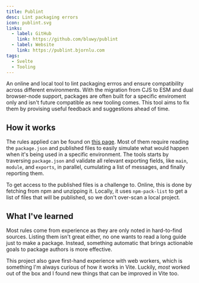 ```yaml
---
title: Publint
desc: Lint packaging errors
icon: publint.svg
links:
  - label: GitHub
    link: https://github.com/bluwy/publint
  - label: Website
    link: https://publint.bjornlu.com
tags:
  - Svelte
  - Tooling
---
```


An online and local tool to lint packaging errros and ensure compatibility across different environments. <!-- endexcerpt --> With the migration from CJS to ESM and dual browser-node support, packages are often built for a specific enviroment only and isn't future compatible as new tooling comes. This tool aims to fix them by provising useful feedback and suggestions ahead of time.

## How it works

The rules applied can be found on [this page](https://publint.bjornlu.com/rules). Most of them require reading the `package.json` and published files to easily simulate what would happen when it's being used in a specific environment. The tools starts by traversing `package.json` and validate all relevant exporting fields, like `main`, `module`, and `exports`, in parallel, cumulating a list of messages, and finally reporting them.

To get access to the published files is a challenge to. Online, this is done by fetching from npm and unzipping it. Locally, it uses `npm-pack-list` to get a list of files that will be published, so we don't over-scan a local project.

## What I've learned

Most rules come from experience as they are only noted in hard-to-find sources. Listing them isn't great either, no one wants to read a long guide just to make a package. Instead, something automatic that brings actionable goals to package authors is more effective.

This project also gave first-hand experience with web workers, which is something I'm always curious of how it works in Vite. Luckily, _most_ worked out of the box and I found new things that can be improved in Vite too.
